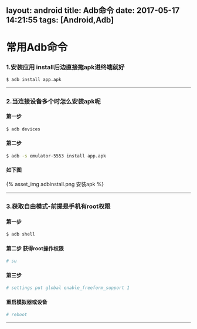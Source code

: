 layout: android
title: Adb命令
date: 2017-05-17 14:21:55
tags: [Android,Adb]
---

# 常用Adb命令


### 1.安装应用 install后边直接拖apk进终端就好
 ``` bash
 $ adb install app.apk
 ```

 ---

### 2.当连接设备多个时怎么安装apk呢

#### 第一步
``` bash
$ adb devices
```
#### 第二步
``` bash
$ adb -s emulator-5553 install app.apk
```
#### 如下图

{% asset_img adbinstall.png 安装apk %}

---
### 3.获取自由模式-前提是手机有root权限

#### 第一步
``` bash
$ adb shell
```
#### 第二步 获得root操作权限
``` bash
# su
```

#### 第三步
``` bash
# settings put global enable_freeform_support 1
```
#### 重启模拟器或设备
``` bash
# reboot
```
---

